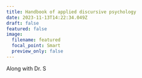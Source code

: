 ```yaml
---
title: Handbook of applied discursive psychology
date: 2023-11-13T14:22:34.049Z
draft: false
featured: false
image:
  filename: featured
  focal_point: Smart
  preview_only: false
---
```

A﻿long with Dr. S[](https://www.dmu.ac.uk/about-dmu/academic-staff/health-and-life-sciences/simon-goodman/simon-goodman.aspx)